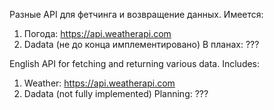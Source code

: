 Разные API для фетчинга и возвращение данных. Имеется: 
1) Погода: https://api.weatherapi.com
2) Dadata (не до конца имплементировано)
В планах: ???

English
API for fetching and returning various data. Includes:
1) Weather: https://api.weatherapi.com
2) Dadata (not fully implemented)
Planning: ???

